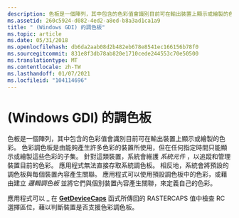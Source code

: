 ```yaml
---
description: 色板是一個陣列，其中包含的色彩值會識別目前可在輸出裝置上顯示或繪製的色彩。
ms.assetid: 260c5924-d082-4ed2-a8ed-b8a3ad1ca1a9
title: " (Windows GDI) 的調色板"
ms.topic: article
ms.date: 05/31/2018
ms.openlocfilehash: db6da2aab08d2b482eb678e8541ec166156b78f0
ms.sourcegitcommit: 831e8f3db78ab820e1710cede244553c70e50500
ms.translationtype: MT
ms.contentlocale: zh-TW
ms.lasthandoff: 01/07/2021
ms.locfileid: "104114696"
---
```

# <a name="color-palettes-windows-gdi"></a> (Windows GDI) 的調色板

色板是一個陣列，其中包含的色彩值會識別目前可在輸出裝置上顯示或繪製的色彩。 色彩調色板是由能夠產生許多色彩的裝置所使用，但在任何指定時間只能顯示或繪製這些色彩的子集。 針對這類裝置，系統會維護 *系統元件* ，以追蹤和管理裝置目前的色彩。 應用程式無法直接存取系統調色板。 相反地，系統會將預設的調色板與每個裝置內容產生關聯。 應用程式可以使用預設調色板中的色彩，或藉由建立 *邏輯調色板* 並將它們與個別裝置內容產生關聯，來定義自己的色彩。

應用程式可以 \_ 在 [**GetDeviceCaps**](/windows/desktop/api/Wingdi/nf-wingdi-getdevicecaps) 函式所傳回的 RASTERCAPS 值中檢查 RC 選擇區位，藉以判斷裝置是否支援色彩調色板。

 

 



